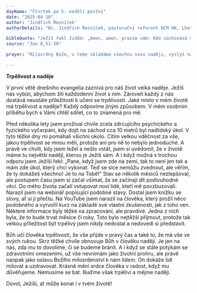 ```yaml
---
dayName: "Čtvrtek po 5. neděli postní"
date: "2025-04-10"
author: 'Jindřich Řezníček'
authorDetails: "Bc. Jindřich Řezníček, pastorační referent DCM HK, Lhota za Červeným Kostelcem"

bibleQuote: "Ježíš řekl židům: „Amen, amen, pravím vám: Kdo zachovává mé slovo, neuvidí smrt navěky!“ Židé mu řekli: „Teď už jsme si jisti, že jsi posedlý zlým duchem. Umřel Abrahám, stejně i proroci – a ty tvrdíš: »Kdo zachovává mé slovo, nezakusí smrt navěky!« Jsi ty snad větší než náš otec Abrahám? On umřel, stejně i proroci umřeli. Co ze sebe děláš?“ Ježíš odpověděl: „Kdybych oslavoval sám sebe, moje slova by nic neznamenala. Je to můj Otec, který mě oslavuje, o kterém vy říkáte: »Je to náš Bůh!« Vy jste ho nepoznali, já však ho znám; a kdybych řekl, že ho neznám, byl bych lhář stejně jako vy. Ale znám ho a zachovávám jeho slovo. Váš otec Abrahám zajásal, že uvidí můj den. Uviděl ho a zaradoval se.“ Židé mu namítli: „Není ti ještě ani padesát let – a viděl jsi Abraháma!“ Ježíš jim odpověděl: „Amen, amen, pravím vám: Dříve než byl Abrahám, já jsem.“ Tu popadli kameny, aby po něm hodili. Ježíš se však skryl a vyšel z chrámu."
source: "Jan 8,51-59"

prayer: "Milosrdný Bože, v tebe skládáme všechnu svou naději, vyslyš naše prosby a chraň nás, odpusť nám všechny hříchy, pomáhej nám, abychom žili v tvé milosti, a dej nám dosáhnout zaslíbeného dědictví. Prosíme o to skrze tvého Syna…"

---
```


**Trpělivost a naděje**

V první větě dnešního evangelia zaznívá pro náš život velká naděje. Ježíš nás vybízí, abychom žili každodenní život s ním. Zároveň každý z nás dostává neustále příležitosti k učení se trpělivosti. Jaké místo v mém životě má trpělivost a naděje? Každý odpovíme jiným způsobem. V mém osobním příběhu bych s Vámi chtěl sdílet, co to znamená pro mě.

Před několika lety jsem prožíval chvíle zcela zdrcujícího psychického a fyzického vyčerpání, kdy dojít na záchod cca 10 metrů byl nadlidský úkol. V tyto těžké dny mi pomáhali všichni okolo. Cítím velkou vděčnost za vše, jakou trpělivost se mnou měli, protože ani pro ně to nebylo jednoduché. A právě ve chvíli, kdy jsem ležel a nešlo vstát, jsem si uvědomil, že v životě máme tu největší naději, kterou je Ježíš sám. A i když možná s trochou odporu jsem Ježíši řekl: „Pane, když jsem zde na zemi, tak to není jen tak a mám zde úkol, který chci vykonat. Teď se sice nemůžu zvednout, ale věřím, že ty dokážeš všechno! Je to na Tobě!“ Stav se několik měsíců nezlepšoval, ale postupem času jsem si začal všímat, že se začínají dít podivuhodné věci. Do mého života začali vstupovat noví lidé, kteří mě povzbuzovali. Narazil jsem na webinář popisující podobné stavy. Dostal jsem knížku se slovy, ať si ji přečtu. Na YouTube jsem narazil na člověka, který prožil něco podobného a vytvořil kurz na základě své vlastní zkušenosti, jak z toho ven. Některé informace byly těžké na zpracování, ale pravdivé. Jedna z nich byla, že to bude trvat měsíce či roky. Toto bylo nejtěžší přijmout, protože tak velkou příležitost být trpělivý jsem nikdy nedostal a nedovedl si představit.

Bůh učí člověka trpělivosti, že vše přijde v pravý čas a také to, že má vše ve svých rukou. Skrz těžké chvíle obnovuje Bůh v člověku naději. Je jen na nás, zda mu to dovolíme, či se budeme bránit. A i když se stále potýkám se zdravotními omezeními, už vše nevnímám jako životní prohru, ale právě naopak jako oslavu Božího milosrdenství k nám lidem. On dokáže lidi milovat a uzdravovat. Krásně mění srdce člověka v radost, když mu důvěřujeme. Nemusíme se bát. Buďme však trpěliví a mějme naději.

Dovol, Ježíši, ať může konat i v tvém životě!

